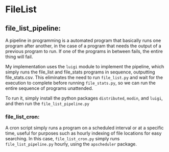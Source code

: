 # FileList

## file_list_pipeline:
A pipeline in programming is a automated program that basically runs one program after another, in the case of a program that needs the output of a previous program to run. If one of the programs in between fails, the entire thing will fail. 

My implementation uses the ```luigi``` module to implement the pipeline, which simply runs the file_list and file_stats programs in sequence, outputting file_stats.csv. This eliminates the need to run ```file_list.py``` and wait for the execution to complete before running ```file_stats.py```, so we can run the entire sequence of programs unattended.

To run it, simply install the python packages ```distributed```, ```modin```, and ```luigi```, and then run the ```file_list_pipeline.py```

### file_list_cron:
A cron script simply runs a program on a scheduled interval or at a specific time, useful for purposes such as hourly indexing of file locations for easy searching. 
In this case, ```file_list_cron.py``` simply runs ```file_list_pipeline.py``` hourly, using the ```apscheduler``` package.
